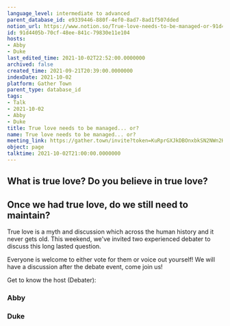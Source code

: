 ```yaml
---
language_level: intermediate to advanced
parent_database_id: e9339446-880f-4ef0-8ad7-8ad1f507dded
notion_url: https://www.notion.so/True-love-needs-to-be-managed-or-91d4405b70cf48ee841c79830e11e104
id: 91d4405b-70cf-48ee-841c-79830e11e104
hosts:
- Abby
- Duke
last_edited_time: 2021-10-02T22:52:00.0000000
archived: false
created_time: 2021-09-21T20:39:00.0000000
indexDate: 2021-10-02
platform: Gather Town
parent_type: database_id
tags:
- Talk
- 2021-10-02
- Abby
- Duke
title: True love needs to be managed... or?
name: True love needs to be managed... or?
meeting_link: https://gather.town/invite?token=KuRprGXJkDBOnxbkSN2NWn2HuHjwl9GJ
object: page
talktime: 2021-10-02T21:00:00.0000000
---
```



## What is true love? Do you believe in true love? 
## Once we had true love, do we still need to maintain?

True love is a myth and discussion which across the human history and it never gets old. This weekend, we've invited two experienced debater to discuss this long lasted question.

Everyone is welcome to either vote for them or voice out yourself! We will have a discussion after the debate event, come join us!

Get to know the host (Debater):
### Abby
### Duke





